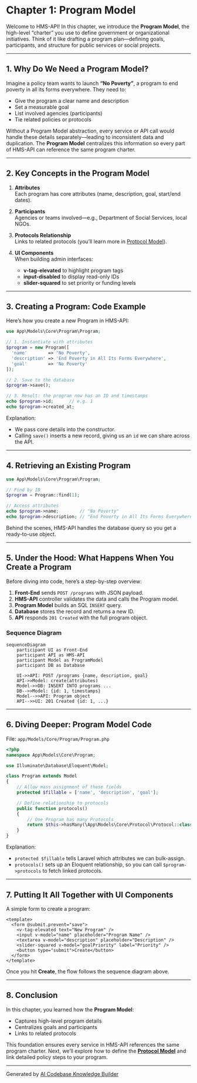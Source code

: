 # Chapter 1: Program Model

Welcome to HMS-API! In this chapter, we introduce the **Program Model**, the high-level “charter” you use to define government or organizational initiatives. Think of it like drafting a program plan—defining goals, participants, and structure for public services or social projects.

---

## 1. Why Do We Need a Program Model?

Imagine a policy team wants to launch **“No Poverty”**, a program to end poverty in all its forms everywhere. They need to:

- Give the program a clear name and description  
- Set a measurable goal  
- List involved agencies (participants)  
- Tie related policies or protocols  

Without a Program Model abstraction, every service or API call would handle these details separately—leading to inconsistent data and duplication. The **Program Model** centralizes this information so every part of HMS-API can reference the same program charter.

---

## 2. Key Concepts in the Program Model

1. **Attributes**  
   Each program has core attributes (name, description, goal, start/end dates).

2. **Participants**  
   Agencies or teams involved—e.g., Department of Social Services, local NGOs.

3. **Protocols Relationship**  
   Links to related protocols (you’ll learn more in [Protocol Model](02_protocol_model_.md)).

4. **UI Components**  
   When building admin interfaces:
   - **v-tag-elevated** to highlight program tags
   - **input-disabled** to display read-only IDs
   - **slider-squared** to set priority or funding levels

---

## 3. Creating a Program: Code Example

Here’s how you create a new Program in HMS-API:

```php
use App\Models\Core\Program\Program;

// 1. Instantiate with attributes
$program = new Program([
  'name'        => 'No Poverty',
  'description' => 'End Poverty in All Its Forms Everywhere',
  'goal'        => 'No Poverty'
]);

// 2. Save to the database
$program->save();

// 3. Result: the program now has an ID and timestamps
echo $program->id;      // e.g. 1
echo $program->created_at;
```

Explanation:
- We pass core details into the constructor.
- Calling `save()` inserts a new record, giving us an `id` we can share across the API.

---

## 4. Retrieving an Existing Program

```php
use App\Models\Core\Program\Program;

// Find by ID
$program = Program::find(1);

// Access attributes
echo $program->name;        // "No Poverty"
echo $program->description; // "End Poverty in All Its Forms Everywhere"
```

Behind the scenes, HMS-API handles the database query so you get a ready-to-use object.

---

## 5. Under the Hood: What Happens When You Create a Program

Before diving into code, here’s a step-by-step overview:

1. **Front-End** sends `POST /programs` with JSON payload.  
2. **HMS-API** controller validates the data and calls the Program model.  
3. **Program Model** builds an SQL `INSERT` query.  
4. **Database** stores the record and returns a new ID.  
5. **API** responds `201 Created` with the full program object.

### Sequence Diagram

```mermaid
sequenceDiagram
    participant UI as Front-End
    participant API as HMS-API
    participant Model as ProgramModel
    participant DB as Database

    UI->>API: POST /programs {name, description, goal}
    API->>Model: create(attributes)
    Model->>DB: INSERT INTO programs ...
    DB-->>Model: {id: 1, timestamps}
    Model-->>API: Program object
    API-->>UI: 201 Created {id: 1, ...}
```

---

## 6. Diving Deeper: Program Model Code

File: `app/Models/Core/Program/Program.php`

```php
<?php
namespace App\Models\Core\Program;

use Illuminate\Database\Eloquent\Model;

class Program extends Model
{
    // Allow mass assignment of these fields
    protected $fillable = ['name', 'description', 'goal'];

    // Define relationship to protocols
    public function protocols()
    {
        // One Program has many Protocols
        return $this->hasMany(\App\Models\Core\Protocol\Protocol::class);
    }
}
```

Explanation:
- `protected $fillable` tells Laravel which attributes we can bulk-assign.
- `protocols()` sets up an Eloquent relationship, so you can call `$program->protocols` to fetch linked protocols.

---

## 7. Putting It All Together with UI Components

A simple form to create a program:

```vue
<template>
  <form @submit.prevent="save">
    <v-tag-elevated text="New Program" />
    <input v-model="name" placeholder="Program Name" />
    <textarea v-model="description" placeholder="Description" />
    <slider-squared v-model="goalPriority" label="Priority" />
    <button type="submit">Create</button>
  </form>
</template>
```

Once you hit **Create**, the flow follows the sequence diagram above.

---

## 8. Conclusion

In this chapter, you learned how the **Program Model**:
- Captures high-level program details  
- Centralizes goals and participants  
- Links to related protocols  

This foundation ensures every service in HMS-API references the same program charter. Next, we’ll explore how to define the **[Protocol Model](02_protocol_model_.md)** and link detailed policy steps to your program.

---

Generated by [AI Codebase Knowledge Builder](https://github.com/The-Pocket/Tutorial-Codebase-Knowledge)